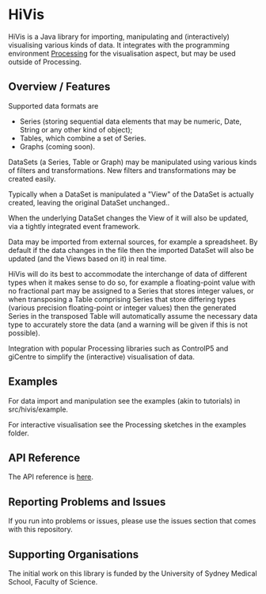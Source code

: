# HiVis

HiVis is a Java library for importing, manipulating and (interactively) visualising various kinds of data. 
It integrates with the programming environment [Processing](http://www.processing.org) for the visualisation aspect, but may be used outside of Processing.


## Overview / Features

Supported data formats are 
- Series (storing sequential data elements that may be numeric, Date, String or any other kind of object);
- Tables, which combine a set of Series.
- Graphs (coming soon).

DataSets (a Series, Table or Graph) may be manipulated using various kinds of filters and transformations. New filters and transformations may be created easily.

Typically when a DataSet is manipulated a "View" of the DataSet is actually created, leaving the original DataSet unchanged.. 

When the underlying DataSet changes the View of it will also be updated, via a tightly integrated event framework.

Data may be imported from external sources, for example a spreadsheet. By default if the data changes in the file then the imported DataSet will also be updated (and the Views based on it) in real time.

HiVis will do its best to accommodate the interchange of data of different types when it makes sense to do so, 
for example a floating-point value with no fractional part may be assigned to a Series that stores integer values, or when transposing a Table comprising Series that store differing types (various precision floating-point or integer values) then the generated Series in the transposed Table will automatically assume the necessary data type to accurately store the data (and a warning will be given if this is not possible).

Integration with popular Processing libraries such as ControlP5 and giCentre to simplify the (interactive) visualisation of data.
 

## Examples

For data import and manipulation see the examples (akin to tutorials) in src/hivis/example.

For interactive visualisation see the Processing sketches in the examples folder.


## API Reference

The API reference is [here](http://htmlpreview.github.io/?https://github.com/OliverColeman/hivis/blob/master/distribution/HiVis-1/reference/index.html).
 

## Reporting Problems and Issues

If you run into problems or issues, please use the issues section that comes with this repository.


## Supporting Organisations

The initial work on this library is funded by the University of Sydney Medical School, Faculty of Science.

